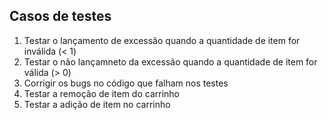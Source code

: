 ## Casos de testes

1. Testar o lançamento de excessão quando a quantidade de item for inválida (< 1)
2. Testar o não lançamneto da excessão quando a quantidade de item for válida (> 0)
3. Corrigir os bugs no código que falham nos testes
4. Testar a remoção de item do carrinho
5. Testar a adição de item no carrinho